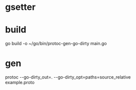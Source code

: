 # gsetter

# build
go build -o ~/go/bin/protoc-gen-go-dirty main.go

# gen
protoc --go-dirty_out=. --go-dirty_opt=paths=source_relative example.proto